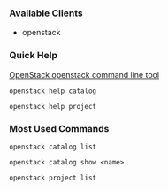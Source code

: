 ### Available Clients
  * openstack

### Quick Help
[OpenStack openstack command line tool](http://docs.openstack.org/developer/python-openstackclient)

`openstack help catalog`

`openstack help project`

### Most Used Commands
`openstack catalog list`

`openstack catalog show <name>`

`openstack project list`
